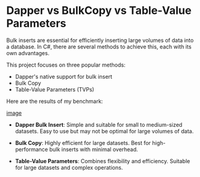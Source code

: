 # Dapper vs BulkCopy vs Table-Value Parameters
Bulk inserts are essential for efficiently inserting large volumes of data into a database. In C#, there are several methods to achieve this, each with its own advantages.

This project focuses on three popular methods:

- Dapper's native support for bulk insert
- Bulk Copy
- Table-Value Parameters (TVPs)

Here are the results of my benchmark:

[image](./assets/Banchmark.png)


- **Dapper Bulk Insert**: Simple and suitable for small to medium-sized datasets. Easy to use but may not be optimal for large volumes of data.

- **Bulk Copy**: Highly efficient for large datasets. Best for high-performance bulk inserts with minimal overhead.

- **Table-Value Parameters**: Combines flexibility and efficiency. Suitable for large datasets and complex operations.